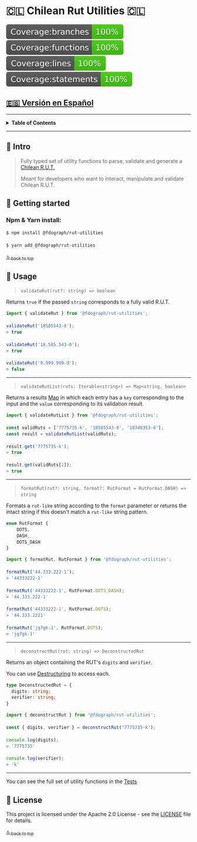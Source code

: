 # 🇨🇱 Chilean Rut Utilities 🇨🇱

![Coverage - Branches](badges/badge-branches.svg)
![Coverage - Functions](badges/badge-functions.svg)
![Coverage - Lines](badges/badge-lines.svg)
![Coverage - Statements](badges/badge-statements.svg)

## [:es: Versión en Español](README-es.md)

---

<div id="contents"></div>

<details>
  <summary><strong>Table of Contents</strong></summary>
  
- <a href="README-es.md">:es: Versión en Español</a>
- <a href="#intro">:speech_balloon: Intro</a>
- <a href="#getting-started">:rocket: Getting Started</a>
- <a href="#usage">:wrench: Usage</a>
- <a href="#license">:page_facing_up: License</a>
</details>

---

<div id="intro"></div>

## :speech_balloon: Intro

>Fully typed set of utility functions to parse, validate and generate a [Chilean R.U.T.](https://es.wikipedia.org/wiki/Rol_%C3%9Anico_Tributario)
>
>Meant for developers who want to interact, manipulate and validate Chilean R.U.T.


<div id="getting-started"></div>

## :rocket: Getting started

### Npm & Yarn install:

```bash
$ npm install @fdograph/rut-utilities

$ yarn add @fdograph/rut-utilities
```

<a href="#contents">:top: <sub>back to top</sub></a>

<div id="getting-started"></div>

## :wrench: Usage

> `validateRut(rut?: string) => boolean`

Returns `true` if the passed `string` corresponds to a fully valid R.U.T.

```javascript
import { validateRut } from '@fdograph/rut-utilities';

validateRut('18585543-0');
> true

validateRut('18.585.543-0');
> true

validateRut('9.999.999-9');
> false
```
---

> `validateRutList(ruts: Iterable<string>) => Map<string, boolean>`

Returns a results [Map](https://developer.mozilla.org/en-US/docs/Web/JavaScript/Reference/Global_Objects/Map) in which each entry has a `key` corresponding to the input and the `value` corresponding to its validation result.

```javascript
import { validateRutList } from '@fdograph/rut-utilities';

const validRuts = ['7775735-k', '18585543-0', '18348353-6'];
const result = validateRutList(validRuts);

result.get('7775735-k');
> true

result.get(validRuts[1]);
> true

```
---

> `formatRut(rut?: string, format?: RutFormat = RutFormat.DASH) => string`

Formats a `rut-like` string according to the `format` parameter or returns the intact string if this doesn't match a `rut-like` string pattern.

```typescript
enum RutFormat {
	DOTS,
	DASH,
	DOTS_DASH
}
```
```javascript
import { formatRut, RutFormat } from '@fdograph/rut-utilities';

formatRut('44.333.222-1');
> '44333222-1'

formatRut('44333222-1', RutFormat.DOTS_DASH);
> '44.333.222-1'

formatRut('44333222-1', RutFormat.DOTS);
> '44.333.2221'

formatRut('jg7gk-1', RutFormat.DOTS);
> 'jg7gk-1'
```

---

> `deconstructRut(rut: string) => DeconstructedRut`

Returns an object containing the RUT's `digits` and `verifier`.

You can use [Destructuring](https://developer.mozilla.org/en-US/docs/Web/JavaScript/Reference/Operators/Destructuring_assignment) to access each.

```typescript
type DeconstructedRut = {
  digits: string;
  verifier: string;
}
```

```javascript
import { deconstructRut } from '@fdograph/rut-utilities';

const { digits, verifier } = deconstructRut('7775735-k');

console.log(digits);
> '7775735'

console.log(verifier);
> 'k'

```
---

You can see the full set of utility functions in the [Tests](src/tests/main.test.ts)

<div id="license"></div>

## :page_facing_up: License

This project is licensed under the Apache 2.0 License - see the [LICENSE](LICENSE) file for details.

<a href="#contents">:top: <sub>back to top</sub></a>
